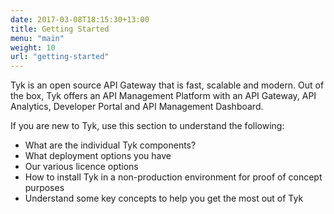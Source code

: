 ```yaml
--- 
date: 2017-03-08T18:15:30+13:00
title: Getting Started
menu: "main"
weight: 10
url: "getting-started"
---
```


Tyk is an open source API Gateway that is fast, scalable and modern. Out of the box, Tyk offers an API Management Platform with an API Gateway, API Analytics, Developer Portal and API Management Dashboard.

If you are new to Tyk, use this section to understand the following:

* What are the individual Tyk components?
*  What deployment options you have
*  Our various licence options
*  How to install Tyk in a non-production environment for proof of concept purposes
*  Understand some key concepts to help you get the most out of Tyk 